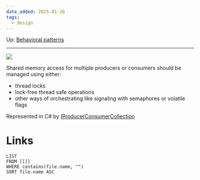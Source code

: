```yaml
---
date_added: 2025-01-28
tags:
  - design
---
```

Up: [Behavioral patterns](Behavioral%20patterns.md)
___
 ![](Pasted%20image%2020250128154616.png)

Shared memory access for multiple producers or consumers should be managed using either:
 - thread locks
 - lock-free thread safe operations
 - other ways of orchestrating like signaling with semaphores or volatile flags

Represented in C# by [IProducerConsumerCollection](IProducerConsumerCollection.md)
# Links
```dataview
LIST
FROM [[]]
WHERE contains(file.name, "")
SORT file.name ASC
```
